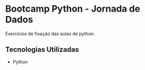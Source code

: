 # Bootcamp Python - Jornada de Dados

Exercícios de fixação das aulas de python.

## Tecnologias Utilizadas

- Python